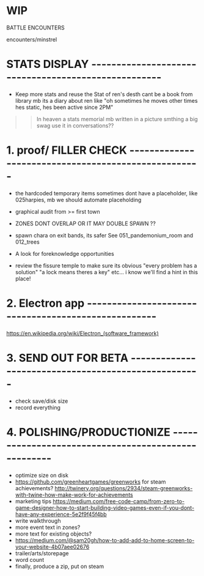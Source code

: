 # WIP

BATTLE ENCOUNTERS

encounters/minstrel


# STATS DISPLAY  ----------------------------------------------------
- Keep more stats and reuse the Stat of ren's desth
cant be a book from library
mb its a diary about ren like "oh sometimes he moves other times hes static, hes been active since 2PM"
>> In heaven a stats memorial mb written in a picture smthing a big swag
>> use it in conversations??






# 1. proof/ FILLER CHECK  ----------------------------------------------------
- the hardcoded temporary items sometimes dont have a placeholder, like 025harpies, mb we should automate placeholding
- graphical audit from >= first town
- ZONES DONT OVERLAP OR IT MAY DOUBLE SPAWN ??
- spawn chara on exit bands, its safer
See 051_pandemonium_room and 012_trees
- A look for foreknowledge opportunities

- review the fissure temple to make sure its obvious "every problem has a solution" "a lock means theres a key" etc... i know we'll find a hint in this place!

# 2. Electron app ----------------------------------------------------
https://en.wikipedia.org/wiki/Electron_(software_framework)

# 3. SEND OUT FOR BETA  ----------------------------------------------------
- check save/disk size
- record everything

# 4. POLISHING/PRODUCTIONIZE  ----------------------------------------------------
- optimize size on disk
- https://github.com/greenheartgames/greenworks for steam achievements? http://twinery.org/questions/2934/steam-greenworks-with-twine-how-make-work-for-achievements
- marketing tips https://medium.com/free-code-camp/from-zero-to-game-designer-how-to-start-building-video-games-even-if-you-dont-have-any-experience-5e2f9f45f4bb
- write walkthrough
- more event text in zones?
- more text for existing objects?
- https://medium.com/@sam20gh/how-to-add-add-to-home-screen-to-your-website-4b07aee02676
- trailer/arts/storepage
- word count
- finally, produce a zip, put on steam
